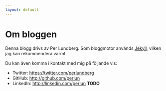 ```yaml
---
layout: default
---
```


# Om bloggen

Denna blogg drivs av Per Lundberg. Som bloggmotor används [Jekyll](http://jekyllrb.com), vilken jag kan rekommendera varmt.

Du kan även komma i kontakt med mig på följande vis:

* Twitter: https://twitter.com/perlundberg
* GitHub: http://github.com/perlun
* LinkedIn: http://linkedin.com/perlun **TODO**

